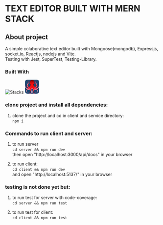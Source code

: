 # TEXT EDITOR BUILT WITH MERN STACK

## About project
A simple colaborative text editor built with Mongoose(mongodb), Expressjs, socket.io, Reactjs, nodejs and Vite.   
Testing with Jest, SuperTest, Testing-Library.


### Built With
![Stacks](https://skills.thijs.gg/icons?i=mongodb,express,react,nodejs,jest,vite)  <img src="./rtl.png" width="46px" height="46px">
  

### clone project and install all dependencies: 

1. clone the project and cd in client and service directory:  
`npm i`  


### Commands to run client and server:
1. to run server  
`cd server && npm run dev`  
then open "http://localhost:3000/api/docs" in your browser   


2. to run client:   
`cd client && npm run dev`  
and open "http://localhost:5137/" in your browser

### testing is not done yet but:
1. to run test for server with code-coverage:     
`cd server && npm run test`  

2. to run test for client:  
`cd client && npm run test`





